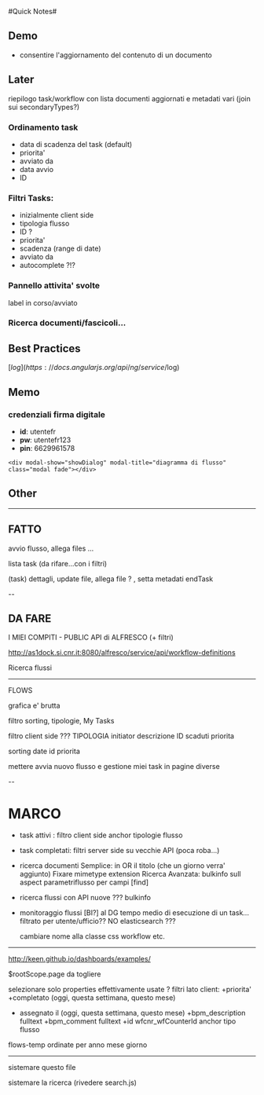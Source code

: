 #Quick Notes#




## Demo

* consentire l'aggiornamento del contenuto di un documento

## Later

riepilogo task/workflow con lista documenti aggiornati e metadati vari (join sui secondaryTypes?)

### Ordinamento task
  * data di scadenza del task (default)
  * priorita'
  * avviato da
  * data avvio
  * ID

### Filtri Tasks:
  * inizialmente client side
  * tipologia flusso
  * ID ?
  * priorita'
  * scadenza (range di date)
  * avviato da
  * autocomplete ?!?

### Pannello attivita' svolte
label in corso/avviato

### Ricerca documenti/fascicoli...


## Best Practices
[$log](https://docs.angularjs.org/api/ng/service/$log)

## Memo
### credenziali firma digitale
* __id__: utentefr
* __pw__: utentefr123
* __pin__: 6629961578

```
<div modal-show="showDialog" modal-title="diagramma di flusso" class="modal fade"></div>
```

## Other








---


## FATTO

avvio flusso, allega files ...

lista task (da rifare...con i filtri)

(task) dettagli, update file, allega file ? , setta metadati endTask

--

## DA FARE

I MIEI COMPITI - PUBLIC API di ALFRESCO (+ filtri)

http://as1dock.si.cnr.it:8080/alfresco/service/api/workflow-definitions


Ricerca flussi


---

FLOWS

grafica e' brutta

filtro sorting, tipologie, My Tasks

filtro client side ???
  TIPOLOGIA
  initiator
  descrizione
  ID
  scaduti
  priorita


sorting
  date
  id
  priorita




mettere avvia nuovo flusso e gestione miei task in pagine diverse


--

# MARCO

+ task attivi : filtro client side
    anchor tipologie flusso

+ task completati: filtri server side su vecchie API (poca roba...)

+ ricerca documenti
    Semplice: in OR il titolo (che un giorno verra' aggiunto)
    Fixare mimetype extension
    Ricerca Avanzata: bulkinfo sull aspect parametriflusso per campi [find]

+ ricerca flussi
    con API nuove ???
    bulkinfo

+ monitoraggio flussi [BI?]
    al DG
    tempo medio di esecuzione di un task...
    filtrato per utente/ufficio??
    NO elasticsearch ???


    cambiare nome alla classe css workflow etc.


---

http://keen.github.io/dashboards/examples/

$rootScope.page da togliere

selezionare solo properties effettivamente usate ?
filtri lato client:
  +priorita'
  +completato (oggi, questa settimana, questo mese)
  + assegnato il (oggi, questa settimana, questo mese)
  +bpm_description fulltext
  +bpm_comment fulltext
  +id wfcnr_wfCounterId
anchor tipo flusso

flows-temp ordinate per anno mese giorno




---

sistemare questo file

sistemare la ricerca (rivedere search.js)